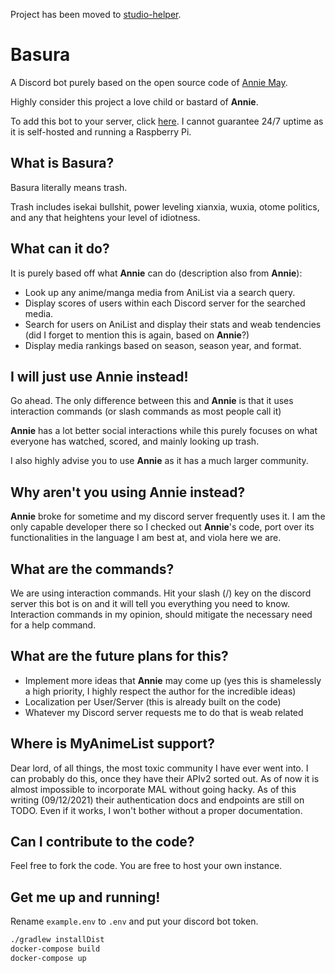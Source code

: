 Project has been moved to [studio-helper](https://github.com/gavenda/studio-helper).

# Basura

A Discord bot purely based on the open source code of [Annie May](https://github.com/AlexanderColen/Annie-May-Discord-Bot).

Highly consider this project a love child or bastard of **Annie**.

To add this bot to your server, click [here](https://discord.com/api/oauth2/authorize?client_id=870014073197170799&permissions=517543939136&scope=bot%20applications.commands).
I cannot guarantee 24/7 uptime as it is self-hosted and running a Raspberry Pi.

## What is Basura?
Basura literally means trash. 

Trash includes isekai bullshit, power leveling xianxia, wuxia, otome politics, 
and any that heightens your level of idiotness.

## What can it do?
It is purely based off what **Annie** can do (description also from **Annie**):
- Look up any anime/manga media from AniList via a search query.
- Display scores of users within each Discord server for the searched media.
- Search for users on AniList and display their stats and weab tendencies (did I forget to mention this is again, based on **Annie**?)
- Display media rankings based on season, season year, and format.

## I will just use Annie instead!
Go ahead. The only difference between this and **Annie** is that it uses interaction commands (or slash commands as most people call it)

**Annie** has a lot better social interactions while this purely focuses on what everyone has watched, scored, and mainly looking up trash.

I also highly advise you to use **Annie** as it has a much larger community.

## Why aren't you using Annie instead?
**Annie** broke for sometime and my discord server frequently uses it. I am the only capable developer there so I checked out **Annie**'s code, port over its functionalities
in the language I am best at, and viola here we are.

## What are the commands?
We are using interaction commands. Hit your slash (/) key on the discord server this bot is on and it will tell you everything you need to know.
Interaction commands in my opinion, should mitigate the necessary need for a help command.

## What are the future plans for this?
- Implement more ideas that **Annie** may come up (yes this is shamelessly a high priority, I highly respect the author for the incredible ideas)
- Localization per User/Server (this is already built on the code)
- Whatever my Discord server requests me to do that is weab related

## Where is MyAnimeList support?
Dear lord, of all things, the most toxic community I have ever went into. I can probably do this, once they have their APIv2 sorted out. As of now it is almost impossible
to incorporate MAL without going hacky. As of this writing (09/12/2021) their authentication docs and endpoints are still on TODO. Even if it works, I won't bother without a proper
documentation.

## Can I contribute to the code?
Feel free to fork the code. You are free to host your own instance.

## Get me up and running!
Rename `example.env` to `.env` and put your discord bot token.

```bash
./gradlew installDist
docker-compose build
docker-compose up
```
